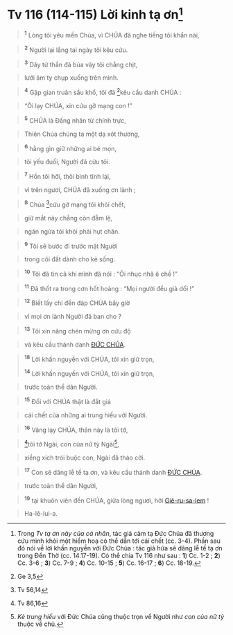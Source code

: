 # Tv 116 (114-115) Lời kinh tạ ơn[^1]

> <sup><b>1</b></sup> Lòng tôi yêu mến Chúa, vì CHÚA đã nghe tiếng tôi khẩn nài,
>


> <sup><b>2</b></sup> Người lại lắng tai ngày tôi kêu cứu.
>


> <sup><b>3</b></sup> Dây tử thần đã bủa vây tôi chằng chịt,
>


> lưới âm ty chụp xuống trên mình.
>


> <sup><b>4</b></sup> Gặp gian truân sầu khổ, tôi đã [^1*]kêu cầu danh CHÚA :
>


> “Ôi lạy CHÚA, xin cứu gỡ mạng con !”
>


> <sup><b>5</b></sup> CHÚA là Đấng nhân từ chính trực,
>


> Thiên Chúa chúng ta một dạ xót thương,
>


> <sup><b>6</b></sup> hằng gìn giữ những ai bé mọn,
>


> tôi yếu đuối, Người đã cứu tôi.
>


> <sup><b>7</b></sup> Hồn tôi hỡi, thôi bình tĩnh lại,
>


> vì trên ngươi, CHÚA đã xuống ơn lành ;
>


> <sup><b>8</b></sup> Chúa [^2*]cứu gỡ mạng tôi khỏi chết,
>


> giữ mắt này chẳng còn đẫm lệ,
>


> ngăn ngừa tôi khỏi phải hụt chân.
>


> <sup><b>9</b></sup> Tôi sẽ bước đi trước mặt Người
>


> trong cõi đất dành cho kẻ sống.
>


> <sup><b>10</b></sup> Tôi đã tin cả khi mình đã nói : “Ôi nhục nhã ê chề !”
>


> <sup><b>11</b></sup> Đã thốt ra trong cơn hốt hoảng : “Mọi người đều giả dối !”
>


> <sup><b>12</b></sup> Biết lấy chi đền đáp CHÚA bây giờ
>


> vì mọi ơn lành Người đã ban cho ?
>


> <sup><b>13</b></sup> Tôi xin nâng chén mừng ơn cứu độ
>


> và kêu cầu thánh danh [ĐỨC CHÚA]().
>


> <sup><b>18</b></sup> Lời khấn nguyền với CHÚA, tôi xin giữ trọn,
> 
> <sup><b>14</b></sup> Lời khấn nguyền với CHÚA, tôi xin giữ trọn,
>


> trước toàn thể dân Người.
>


> <sup><b>15</b></sup> Đối với CHÚA thật là đắt giá
>


> cái chết của những ai trung hiếu với Người.
>


> <sup><b>16</b></sup> Vâng lạy CHÚA, thân này là tôi tớ,
>


> [^3*]tôi tớ Ngài, con của nữ tỳ Ngài[^2],
>


> xiềng xích trói buộc con, Ngài đã tháo cởi.
>


> <sup><b>17</b></sup> Con sẽ dâng lễ tế tạ ơn, và kêu cầu thánh danh [ĐỨC CHÚA]().
>


> trước toàn thể dân Người,
>


> <sup><b>19</b></sup> tại khuôn viên đền CHÚA, giữa lòng ngươi, hỡi [Giê-ru-sa-lem]() !
>


> Ha-lê-lui-a.
>

[^1]: Trong *Tv tạ ơn này của cá nhân*, tác giả cảm tạ Đức Chúa đã thương cứu mình khỏi một hiểm hoạ có thể dẫn tới cái chết (cc. 3-4). Phần sau đó nói về lời khấn nguyền với Đức Chúa : tác giả hứa sẽ dâng lễ tế tạ ơn trong Đền Thờ (cc. 14.17-19). Có thể chia Tv 116 như sau : **1**) Cc. 1-2 ; **2**) Cc. 3-6 ; **3**) Cc. 7-9 ; **4**) Cc. 10-15 ; **5**) Cc. 16-17 ; **6**) Cc. 18-19.
[^2]: *Kẻ trung hiếu* với Đức Chúa cũng thuộc trọn về Người như *con của nữ tỳ* thuộc về chủ.
[^1*]: Ge 3,5
[^2*]: Tv 56,14
[^3*]: Tv 86,16